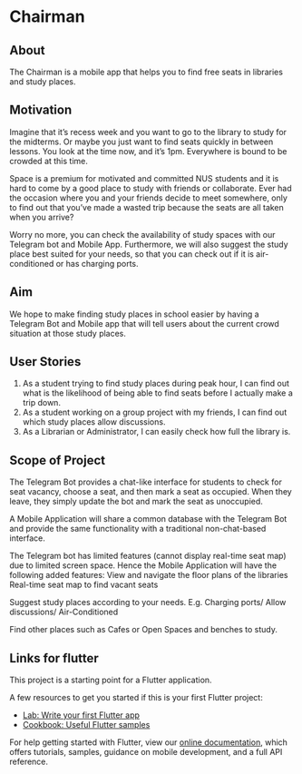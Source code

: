 # Chairman

## About
The Chairman is a mobile app that helps you to find free seats in libraries and study places.

## Motivation 

Imagine that it’s recess week and you want to go to the library to study for the midterms. Or maybe you just want to find seats quickly in between lessons. You look at the time now, and it’s 1pm. Everywhere is bound to be crowded at this time. 

Space is a premium for motivated and committed NUS students and it is hard to come by a good place to study with friends or collaborate. Ever had the occasion where you and your friends decide to meet somewhere, only to find out that you’ve made a wasted trip because the seats are all taken when you arrive? 

Worry no more, you can check the availability of study spaces with our Telegram bot and Mobile App. Furthermore, we will also suggest the study place best suited for your needs, so that you can check out if it is air-conditioned or has charging ports. 

## Aim 

We hope to make finding study places in school easier by having a Telegram Bot and Mobile app that will tell users about the current crowd situation at those study places. 

## User Stories 

1. As a student trying to find study places during peak hour, I can find out what is the likelihood of being able to find seats before I actually make a trip down. 
2. As a student working on a group project with my friends, I can find out which study places allow discussions.  
3. As a Librarian or Administrator, I can easily check how full the library is.  

## Scope of Project
The Telegram Bot provides a chat-like interface for students to check for seat vacancy, choose a seat, and then mark a seat as occupied. When they leave, they simply update the bot and mark the seat as unoccupied.

A Mobile Application will share a common database with the Telegram Bot and provide the same functionality with a traditional non-chat-based interface. 

The Telegram bot has limited features (cannot display real-time seat map) due to limited screen space. Hence the Mobile Application will have the following added features:
View and navigate the floor plans of the libraries 
Real-time seat map to find vacant seats

Suggest study places according to your needs. E.g. Charging ports/ Allow discussions/ Air-Conditioned

Find other places such as Cafes or Open Spaces and benches to study.


## Links for flutter

This project is a starting point for a Flutter application.

A few resources to get you started if this is your first Flutter project:

- [Lab: Write your first Flutter app](https://flutter.dev/docs/get-started/codelab)
- [Cookbook: Useful Flutter samples](https://flutter.dev/docs/cookbook)

For help getting started with Flutter, view our
[online documentation](https://flutter.dev/docs), which offers tutorials,
samples, guidance on mobile development, and a full API reference.
